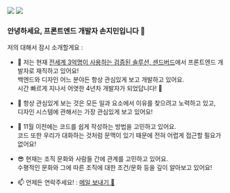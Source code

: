 [![](https://github.com/safethecode/safethecode/blob/master/assets/welcome-banner.svg#gh-dark-mode-only)](https://nullk.us)
[![](https://github.com/safethecode/safethecode/blob/master/assets/welcome-banner.svg#gh-light-mode-only)](https://nullk.us)

### <b>안녕하세요, 프론트엔드 개발자 손지민입니다</b> 👋

저의 대해서 잠시 소개할게요 :

- 🔭 저는 현재 <a href="https://sendbird.com">전세계 3억명이 사용하는 검증된 솔루션, 센드버드</a>에서 프론트엔드 개발자로 재직하고 있어요!  
  백엔드와 디자인 어느 분야든 항상 관심있게 보고 개발하고 있어요.  
  시간 빠르게 지나서 어엿한 4년차 개발자가 되었답니다! 🚀

- 🌱 항상 관심있게 보는 것은 모든 일과 요소에서 이유를 찾으려고 노력하고 있고,  
  디자인 시스템에 관해서는 가장 관심있게 보고 있어요!

- 👻 11월 이전에는 코드를 쉽게 작성하는 방법을 고민하고 있어요.  
  코드 또한 우리가 대화하는 것처럼 문맥이 있기 때문에 전혀 어렵게 접근할 필요가 없어요!
- 😎 현재는 조직 문화와 사람들 간에 관계를 고민하고 있어요.  
  수평적인 문화와 그에 따른 조직에 대한 조건/문화 등을 깊이 알아보고 있어요!

- 📫 언제든 연락주세요! : <a href="mailto:iam@sonjim.in">메일 보내기 💌</a>
